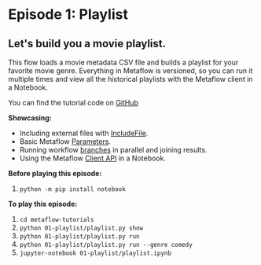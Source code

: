 # Episode 1: Playlist

## Let's build you a movie playlist.

This flow loads a movie metadata CSV file and builds a playlist for your favorite movie
genre. Everything in Metaflow is versioned, so you can run it multiple times and view
all the historical playlists with the Metaflow client in a Notebook.

You can find the tutorial code on
[GitHub](https://github.com/Netflix/metaflow/tree/master/metaflow/tutorials/01-playlist)

**Showcasing:**

- Including external files with
  [IncludeFile](../../../scaling/data#data-in-local-files).
- Basic Metaflow
  [Parameters](../../../metaflow/basics#how-to-define-parameters-for-flows).
- Running workflow [branches](../../../metaflow/basics#branch) in parallel and joining
  results.
- Using the Metaflow [Client API](../../../metaflow/client) in a Notebook.

**Before playing this episode:**

1. `python -m pip install notebook`

**To play this episode:**

1. `cd metaflow-tutorials`
2. `python 01-playlist/playlist.py show`
3. `python 01-playlist/playlist.py run`
4. `python 01-playlist/playlist.py run --genre comedy`
5. `jupyter-notebook 01-playlist/playlist.ipynb`

<TutorialsLink link="../../tutorials"/>
